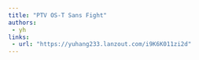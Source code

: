 ```yaml
---
title: "PTV OS-T Sans Fight"
authors:
 - yh
links:
 - url: "https://yuhang233.lanzout.com/i9K6K011zi2d"
---
```

